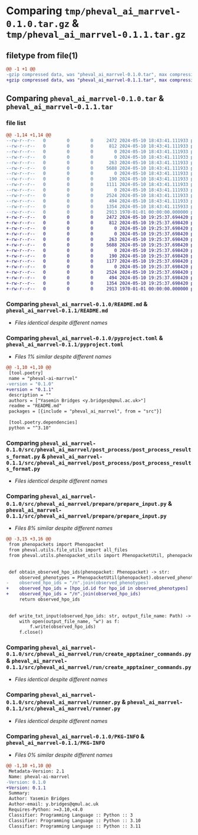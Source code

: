 # Comparing `tmp/pheval_ai_marrvel-0.1.0.tar.gz` & `tmp/pheval_ai_marrvel-0.1.1.tar.gz`

## filetype from file(1)

```diff
@@ -1 +1 @@
-gzip compressed data, was "pheval_ai_marrvel-0.1.0.tar", max compression
+gzip compressed data, was "pheval_ai_marrvel-0.1.1.tar", max compression
```

## Comparing `pheval_ai_marrvel-0.1.0.tar` & `pheval_ai_marrvel-0.1.1.tar`

### file list

```diff
@@ -1,14 +1,14 @@
--rw-r--r--   0        0        0     2472 2024-05-10 18:43:41.111933 pheval_ai_marrvel-0.1.0/README.md
--rw-r--r--   0        0        0      812 2024-05-10 18:43:41.111933 pheval_ai_marrvel-0.1.0/pyproject.toml
--rw-r--r--   0        0        0        0 2024-05-10 18:43:41.111933 pheval_ai_marrvel-0.1.0/src/pheval_ai_marrvel/__init__.py
--rw-r--r--   0        0        0        0 2024-05-10 18:43:41.111933 pheval_ai_marrvel-0.1.0/src/pheval_ai_marrvel/post_process/__init__.py
--rw-r--r--   0        0        0      263 2024-05-10 18:43:41.111933 pheval_ai_marrvel-0.1.0/src/pheval_ai_marrvel/post_process/post_process.py
--rw-r--r--   0        0        0     5688 2024-05-10 18:43:41.111933 pheval_ai_marrvel-0.1.0/src/pheval_ai_marrvel/post_process/post_process_results_format.py
--rw-r--r--   0        0        0        0 2024-05-10 18:43:41.111933 pheval_ai_marrvel-0.1.0/src/pheval_ai_marrvel/prepare/__init__.py
--rw-r--r--   0        0        0      190 2024-05-10 18:43:41.111933 pheval_ai_marrvel-0.1.0/src/pheval_ai_marrvel/prepare/prepare.py
--rw-r--r--   0        0        0     1111 2024-05-10 18:43:41.111933 pheval_ai_marrvel-0.1.0/src/pheval_ai_marrvel/prepare/prepare_input.py
--rw-r--r--   0        0        0        0 2024-05-10 18:43:41.111933 pheval_ai_marrvel-0.1.0/src/pheval_ai_marrvel/run/__init__.py
--rw-r--r--   0        0        0     2524 2024-05-10 18:43:41.111933 pheval_ai_marrvel-0.1.0/src/pheval_ai_marrvel/run/create_apptainer_commands.py
--rw-r--r--   0        0        0      494 2024-05-10 18:43:41.111933 pheval_ai_marrvel-0.1.0/src/pheval_ai_marrvel/run/run.py
--rw-r--r--   0        0        0     1354 2024-05-10 18:43:41.115933 pheval_ai_marrvel-0.1.0/src/pheval_ai_marrvel/runner.py
--rw-r--r--   0        0        0     2913 1970-01-01 00:00:00.000000 pheval_ai_marrvel-0.1.0/PKG-INFO
+-rw-r--r--   0        0        0     2472 2024-05-10 19:25:37.694420 pheval_ai_marrvel-0.1.1/README.md
+-rw-r--r--   0        0        0      812 2024-05-10 19:25:37.698420 pheval_ai_marrvel-0.1.1/pyproject.toml
+-rw-r--r--   0        0        0        0 2024-05-10 19:25:37.698420 pheval_ai_marrvel-0.1.1/src/pheval_ai_marrvel/__init__.py
+-rw-r--r--   0        0        0        0 2024-05-10 19:25:37.698420 pheval_ai_marrvel-0.1.1/src/pheval_ai_marrvel/post_process/__init__.py
+-rw-r--r--   0        0        0      263 2024-05-10 19:25:37.698420 pheval_ai_marrvel-0.1.1/src/pheval_ai_marrvel/post_process/post_process.py
+-rw-r--r--   0        0        0     5688 2024-05-10 19:25:37.698420 pheval_ai_marrvel-0.1.1/src/pheval_ai_marrvel/post_process/post_process_results_format.py
+-rw-r--r--   0        0        0        0 2024-05-10 19:25:37.698420 pheval_ai_marrvel-0.1.1/src/pheval_ai_marrvel/prepare/__init__.py
+-rw-r--r--   0        0        0      190 2024-05-10 19:25:37.698420 pheval_ai_marrvel-0.1.1/src/pheval_ai_marrvel/prepare/prepare.py
+-rw-r--r--   0        0        0     1177 2024-05-10 19:25:37.698420 pheval_ai_marrvel-0.1.1/src/pheval_ai_marrvel/prepare/prepare_input.py
+-rw-r--r--   0        0        0        0 2024-05-10 19:25:37.698420 pheval_ai_marrvel-0.1.1/src/pheval_ai_marrvel/run/__init__.py
+-rw-r--r--   0        0        0     2524 2024-05-10 19:25:37.698420 pheval_ai_marrvel-0.1.1/src/pheval_ai_marrvel/run/create_apptainer_commands.py
+-rw-r--r--   0        0        0      494 2024-05-10 19:25:37.698420 pheval_ai_marrvel-0.1.1/src/pheval_ai_marrvel/run/run.py
+-rw-r--r--   0        0        0     1354 2024-05-10 19:25:37.698420 pheval_ai_marrvel-0.1.1/src/pheval_ai_marrvel/runner.py
+-rw-r--r--   0        0        0     2913 1970-01-01 00:00:00.000000 pheval_ai_marrvel-0.1.1/PKG-INFO
```

### Comparing `pheval_ai_marrvel-0.1.0/README.md` & `pheval_ai_marrvel-0.1.1/README.md`

 * *Files identical despite different names*

### Comparing `pheval_ai_marrvel-0.1.0/pyproject.toml` & `pheval_ai_marrvel-0.1.1/pyproject.toml`

 * *Files 1% similar despite different names*

```diff
@@ -1,10 +1,10 @@
 [tool.poetry]
 name = "pheval-ai-marrvel"
-version = "0.1.0"
+version = "0.1.1"
 description = ""
 authors = ["Yasemin Bridges <y.bridges@qmul.ac.uk>"]
 readme = "README.md"
 packages = [{include = "pheval_ai_marrvel", from = "src"}]
 
 [tool.poetry.dependencies]
 python = "^3.10"
```

### Comparing `pheval_ai_marrvel-0.1.0/src/pheval_ai_marrvel/post_process/post_process_results_format.py` & `pheval_ai_marrvel-0.1.1/src/pheval_ai_marrvel/post_process/post_process_results_format.py`

 * *Files identical despite different names*

### Comparing `pheval_ai_marrvel-0.1.0/src/pheval_ai_marrvel/prepare/prepare_input.py` & `pheval_ai_marrvel-0.1.1/src/pheval_ai_marrvel/prepare/prepare_input.py`

 * *Files 8% similar despite different names*

```diff
@@ -3,15 +3,16 @@
 from phenopackets import Phenopacket
 from pheval.utils.file_utils import all_files
 from pheval.utils.phenopacket_utils import PhenopacketUtil, phenopacket_reader
 
 
 def obtain_observed_hpo_ids(phenopacket: Phenopacket) -> str:
     observed_phenotypes = PhenopacketUtil(phenopacket).observed_phenotypic_features()
-    observed_hpo_ids = "/n".join(observed_phenotypes)
+    observed_hpo_ids = [hpo_id.id for hpo_id in observed_phenotypes]
+    observed_hpo_ids = "/n".join(observed_hpo_ids)
     return observed_hpo_ids
 
 
 def write_txt_input(observed_hpo_ids: str, output_file_name: Path) -> None:
     with open(output_file_name, "w") as f:
         f.write(observed_hpo_ids)
     f.close()
```

### Comparing `pheval_ai_marrvel-0.1.0/src/pheval_ai_marrvel/run/create_apptainer_commands.py` & `pheval_ai_marrvel-0.1.1/src/pheval_ai_marrvel/run/create_apptainer_commands.py`

 * *Files identical despite different names*

### Comparing `pheval_ai_marrvel-0.1.0/src/pheval_ai_marrvel/runner.py` & `pheval_ai_marrvel-0.1.1/src/pheval_ai_marrvel/runner.py`

 * *Files identical despite different names*

### Comparing `pheval_ai_marrvel-0.1.0/PKG-INFO` & `pheval_ai_marrvel-0.1.1/PKG-INFO`

 * *Files 0% similar despite different names*

```diff
@@ -1,10 +1,10 @@
 Metadata-Version: 2.1
 Name: pheval-ai-marrvel
-Version: 0.1.0
+Version: 0.1.1
 Summary: 
 Author: Yasemin Bridges
 Author-email: y.bridges@qmul.ac.uk
 Requires-Python: >=3.10,<4.0
 Classifier: Programming Language :: Python :: 3
 Classifier: Programming Language :: Python :: 3.10
 Classifier: Programming Language :: Python :: 3.11
```

